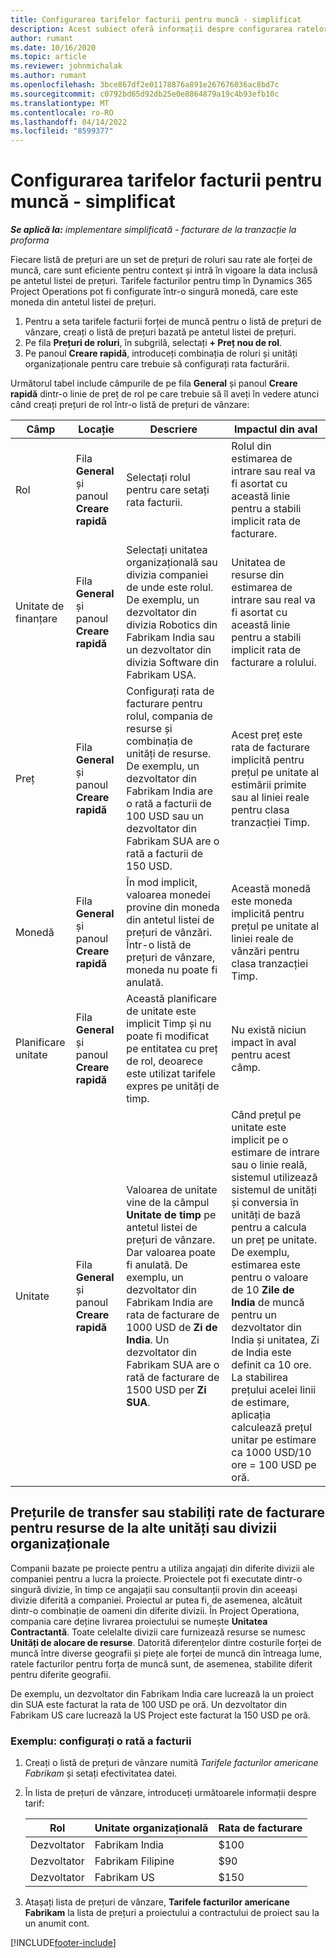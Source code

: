 ```yaml
---
title: Configurarea tarifelor facturii pentru muncă - simplificat
description: Acest subiect oferă informații despre configurarea ratelor de facturare a costului pentru muncă în Project Operations.
author: rumant
ms.date: 10/16/2020
ms.topic: article
ms.reviewer: johnmichalak
ms.author: rumant
ms.openlocfilehash: 3bce867df2e01178876a891e267676036ac8bd7c
ms.sourcegitcommit: c0792bd65d92db25e0e8864879a19c4b93efb10c
ms.translationtype: MT
ms.contentlocale: ro-RO
ms.lasthandoff: 04/14/2022
ms.locfileid: "8599377"
---
```

# <a name="set-up-labor-bill-rates---lite"></a>Configurarea tarifelor facturii pentru muncă - simplificat

_**Se aplică la:** implementare simplificată - facturare de la tranzacție la proforma_

Fiecare listă de prețuri are un set de prețuri de roluri sau rate ale forței de muncă, care sunt eficiente pentru context și intră în vigoare la data inclusă pe antetul listei de prețuri. Tarifele facturilor pentru timp în Dynamics 365 Project Operations pot fi configurate într-o singură monedă, care este moneda din antetul listei de prețuri.

1. Pentru a seta tarifele facturii forței de muncă pentru o listă de prețuri de vânzare, creați o listă de prețuri bazată pe antetul listei de prețuri. 
2. Pe fila **Prețuri de roluri**, în subgrilă, selectați **+ Preț nou de rol**. 
3. Pe panoul **Creare rapidă**, introduceți combinația de roluri și unități organizaționale pentru care trebuie să configurați rata facturării.

  Următorul tabel include câmpurile de pe fila **General** și panoul **Creare rapidă** dintr-o linie de preț de rol pe care trebuie să îl aveți în vedere atunci când creați prețuri de rol într-o listă de prețuri de vânzare:

  | Câmp | Locație | Descriere | Impactul din aval |
  | --- | --- | --- | --- |
  | Rol | Fila **General** și panoul **Creare rapidă** | Selectați rolul pentru care setați rata facturii. | Rolul din estimarea de intrare sau real va fi asortat cu această linie pentru a stabili implicit rata de facturare. |
  | Unitate de finanțare | Fila **General** și panoul **Creare rapidă** | Selectați unitatea organizațională sau divizia companiei de unde este rolul. De exemplu, un dezvoltator din divizia Robotics din Fabrikam India sau un dezvoltator din divizia Software din Fabrikam USA. | Unitatea de resurse din estimarea de intrare sau real va fi asortat cu această linie pentru a stabili implicit rata de facturare a rolului. |
  | Preț | Fila **General** și panoul **Creare rapidă** | Configurați rata de facturare pentru rolul, compania de resurse și combinația de unități de resurse. De exemplu, un dezvoltator din Fabrikam India are o rată a facturii de 100 USD sau un dezvoltator din Fabrikam SUA are o rată a facturii de 150 USD. | Acest preț este rata de facturare implicită pentru prețul pe unitate al estimării primite sau al liniei reale pentru clasa tranzacției Timp. |
  | Monedă | Fila **General** și panoul **Creare rapidă**| În mod implicit, valoarea monedei provine din moneda din antetul listei de prețuri de vânzări. Într-o listă de prețuri de vânzare, moneda nu poate fi anulată. | Această monedă este moneda implicită pentru prețul pe unitate al liniei reale de vânzări pentru clasa tranzacției Timp. |
  | Planificare unitate | Fila **General** și panoul **Creare rapidă** | Această planificare de unitate este implicit Timp și nu poate fi modificat pe entitatea cu preț de rol, deoarece este utilizat tarifele expres pe unități de timp. | Nu există niciun impact în aval pentru acest câmp. |
  | Unitate | Fila **General** și panoul **Creare rapidă** | Valoarea de unitate vine de la câmpul **Unitate de timp** pe antetul listei de prețuri de vânzare. Dar valoarea poate fi anulată. De exemplu, un dezvoltator din Fabrikam India are rata de facturare de 1000 USD de **Zi de India**. Un dezvoltator din Fabrikam SUA are o rată de facturare de 1500 USD per **Zi SUA**. | Când prețul pe unitate este implicit pe o estimare de intrare sau o linie reală, sistemul utilizează sistemul de unități și conversia în unități de bază pentru a calcula un preț pe unitate. De exemplu, estimarea este pentru o valoare de 10 **Zile de India** de muncă pentru un dezvoltator din India și unitatea, Zi de India este definit ca 10 ore. La stabilirea prețului acelei linii de estimare, aplicația calculează prețul unitar pe estimare ca 1000 USD/10 ore = 100 USD pe oră. |


## <a name="transfer-pricing-or-set-up-bill-rates-for-resources-from-other-organizational-units-or-divisions"></a>Prețurile de transfer sau stabiliți rate de facturare pentru resurse de la alte unități sau divizii organizaționale 

Companii bazate pe proiecte pentru a utiliza angajați din diferite divizii ale companiei pentru a lucra la proiecte. Proiectele pot fi executate dintr-o singură divizie, în timp ce angajații sau consultanții provin din aceeași divizie diferită a companiei. Proiectul ar putea fi, de asemenea, alcătuit dintr-o combinație de oameni din diferite divizii. În Project Operationa, compania care deține livrarea proiectului se numește **Unitatea Contractantă**. Toate celelalte divizii care furnizează resurse se numesc **Unități de alocare de resurse**. Datorită diferențelor dintre costurile forței de muncă între diverse geografii și piețe ale forței de muncă din întreaga lume, ratele facturilor pentru forța de muncă sunt, de asemenea, stabilite diferit pentru diferite geografii.

De exemplu, un dezvoltator din Fabrikam India care lucrează la un proiect din SUA este facturat la rata de 100 USD pe oră. Un dezvoltator din Fabrikam US care lucrează la US Project este facturat la 150 USD pe oră.

### <a name="example-set-up-a-bill-rate"></a>Exemplu: configurați o rată a facturii

1. Creați o listă de prețuri de vânzare numită *Tarifele facturilor americane Fabrikam* și setați efectivitatea datei.
2. În lista de prețuri de vânzare, introduceți următoarele informații despre tarif:

    | Rol | Unitate organizațională | Rata de facturare |
    | --- | --- | --- |
    | Dezvoltator | Fabrikam India | $100 |
    | Dezvoltator | Fabrikam Filipine | $90 |
    | Dezvoltator | Fabrikam US | $150 |

3. Atașați lista de prețuri de vânzare, **Tarifele facturilor americane Fabrikam** la lista de prețuri a proiectului a contractului de proiect sau la un anumit cont.


[!INCLUDE[footer-include](../../includes/footer-banner.md)]